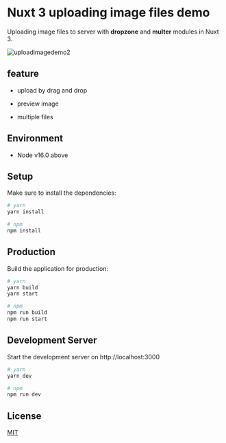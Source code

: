 # Nuxt 3 uploading image files demo

Uploading image files to server with **dropzone** and **multer** modules in Nuxt 3.

![uploadimagedemo2](https://user-images.githubusercontent.com/4754964/202824830-3ee08bef-505a-4876-94a8-7f21ca9c6edb.gif)

## feature

- upload by drag and drop

- preview image

- multiple files


## Environment

- Node v16.0 above

## Setup

Make sure to install the dependencies:

```bash
# yarn
yarn install

# npm
npm install
```

## Production

Build the application for production:

```bash
# yarn
yarn build
yarn start

# npm
npm run build
npm run start
```

## Development Server

Start the development server on http://localhost:3000

```bash
# yarn
yarn dev

# npm
npm run dev
```

## License

[MIT](./LICENSE)

